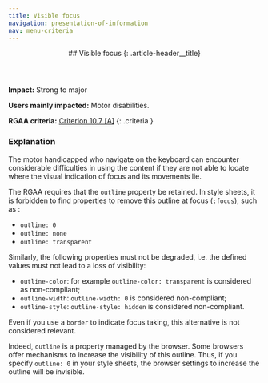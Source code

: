 ```yaml
---
title: Visible focus
navigation: presentation-of-information
nav: menu-criteria
---
```


<header>
## Visible focus
{: .article-header__title}
</header>

**Impact:** Strong to major

**Users mainly impacted:** Motor disabilities.

**RGAA criteria:** [Criterion 10.7 [A]](http://disic.github.io/rgaa_referentiel_en/criteria.html#crit-10-7)
{: .criteria }

### Explanation

The motor handicapped who navigate on the keyboard can encounter considerable difficulties in using the content if they are not able to locate where the visual indication of focus and its movements lie.

The RGAA requires that the `outline` property be retained. In style sheets, it is forbidden to find properties to remove this outline at focus (`:focus`), such as :

* `outline: 0`
* `outline: none`
* `outline: transparent`

Similarly, the following properties must not be degraded, i.e. the defined values must not lead to a loss of visibility:

* `outline-color`: for example `outline-color: transparent` is considered as non-compliant;
* `outline-width`: `outline-width: 0` is considered non-compliant;
* `outline-style`: `outline-style: hidden` is considered non-compliant.

Even if you use a `border` to indicate focus taking, this alternative is not considered relevant.

Indeed, `outline` is a property managed by the browser. Some browsers offer mechanisms to increase the visibility of this outline. Thus, if you specify `outline: 0` in your style sheets, the browser settings to increase the outline will be invisible.

